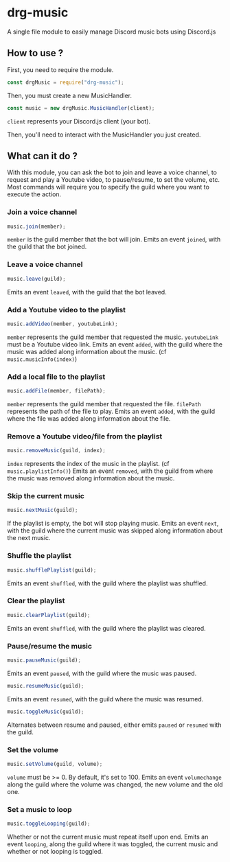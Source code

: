# drg-music
A single file module to easily manage Discord music bots using Discord.js

## How to use ?
First, you need to require the module.
```js
const drgMusic = require("drg-music");
```
Then, you must create a new MusicHandler.
```js
const music = new drgMusic.MusicHandler(client);
```
``client`` represents your Discord.js client (your bot).

Then, you'll need to interact with the MusicHandler you just created.

## What can it do ?
With this module, you can ask the bot to join and leave a voice channel, to request and play a Youtube video, to pause/resume, to set the volume, etc.
Most commands will require you to specify the guild where you want to execute the action.

### Join a voice channel
```js
music.join(member);
```
``member`` is the guild member that the bot will join.
Emits an event ``joined``, with the guild that the bot joined.

### Leave a voice channel
```js
music.leave(guild);
```
Emits an event ``leaved``, with the guild that the bot leaved.

### Add a Youtube video to the playlist
```js
music.addVideo(member, youtubeLink);
```
``member`` represents the guild member that requested the music.
``youtubeLink`` must be a Youtube video link.
Emits an event ``added``, with the guild where the music was added along information about the music. (cf ``music.musicInfo(index)``)

### Add a local file to the playlist
```js
music.addFile(member, filePath);
```
``member`` represents the guild member that requested the file.
``filePath`` represents the path of the file to play.
Emits an event ``added``, with the guild where the file was added along information about the file.

### Remove a Youtube video/file from the playlist
```js
music.removeMusic(guild, index);
```
``index`` represents the index of the music in the playlist. (cf ``music.playlistInfo()``)
Emits an event ``removed``, with the guild from where the music was removed along information about the music.

### Skip the current music
```js
music.nextMusic(guild);
```
If the playlist is empty, the bot will stop playing music.
Emits an event ``next``, with the guild where the current music was skipped along information about the next music.

### Shuffle the playlist
```js
music.shufflePlaylist(guild);
```
Emits an event ``shuffled``, with the guild where the playlist was shuffled.

### Clear the playlist
```js
music.clearPlaylist(guild);
```
Emits an event ``shuffled``, with the guild where the playlist was cleared.

### Pause/resume the music
```js
music.pauseMusic(guild);
```
Emits an event ``paused``, with the guild where the music was paused.
```js
music.resumeMusic(guild);
```
Emits an event ``resumed``, with the guild where the music was resumed.
```js
music.toggleMusic(guild);
```
Alternates between resume and paused, either emits ``paused`` or ``resumed`` with the guild.

### Set the volume
```js
music.setVolume(guild, volume);
```
``volume`` must be >= 0. By default, it's set to 100.
Emits an event ``volumechange`` along the guild where the volume was changed, the new volume and the old one.

### Set a music to loop
```js
music.toggleLooping(guild);
```
Whether or not the current music must repeat itself upon end.
Emits an event ``looping``, along the guild where it was toggled, the current music and whether or not looping is toggled.
